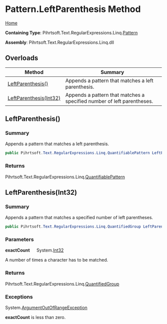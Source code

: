 # Pattern\.LeftParenthesis Method

[Home](../../../../../../README.md)

**Containing Type**: Pihrtsoft\.Text\.RegularExpressions\.Linq\.[Pattern](../README.md)

**Assembly**: Pihrtsoft\.Text\.RegularExpressions\.Linq\.dll

## Overloads

| Method | Summary |
| ------ | ------- |
| [LeftParenthesis()](#Pihrtsoft_Text_RegularExpressions_Linq_Pattern_LeftParenthesis) | Appends a pattern that matches a left parenthesis\. |
| [LeftParenthesis(Int32)](#Pihrtsoft_Text_RegularExpressions_Linq_Pattern_LeftParenthesis_System_Int32_) | Appends a pattern that matches a specified number of left parentheses\. |

## LeftParenthesis\(\) <a name="Pihrtsoft_Text_RegularExpressions_Linq_Pattern_LeftParenthesis"></a>

### Summary

Appends a pattern that matches a left parenthesis\.

```csharp
public Pihrtsoft.Text.RegularExpressions.Linq.QuantifiablePattern LeftParenthesis()
```

### Returns

Pihrtsoft\.Text\.RegularExpressions\.Linq\.[QuantifiablePattern](../../QuantifiablePattern/README.md)

## LeftParenthesis\(Int32\) <a name="Pihrtsoft_Text_RegularExpressions_Linq_Pattern_LeftParenthesis_System_Int32_"></a>

### Summary

Appends a pattern that matches a specified number of left parentheses\.

```csharp
public Pihrtsoft.Text.RegularExpressions.Linq.QuantifiedGroup LeftParenthesis(int exactCount)
```

### Parameters

**exactCount** &emsp; System\.[Int32](https://docs.microsoft.com/en-us/dotnet/api/system.int32)

A number of times a character has to be matched\.

### Returns

Pihrtsoft\.Text\.RegularExpressions\.Linq\.[QuantifiedGroup](../../QuantifiedGroup/README.md)

### Exceptions

System\.[ArgumentOutOfRangeException](https://docs.microsoft.com/en-us/dotnet/api/system.argumentoutofrangeexception)

**exactCount** is less than zero\.

